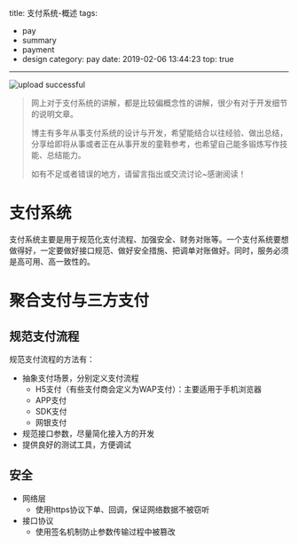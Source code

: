 title: 支付系统-概述
tags:
  - pay
  - summary
  - payment
  - design
category: pay
date: 2019-02-06 13:44:23
top: true
---

![upload successful](/images/pasted-7.png)
> 网上对于支付系统的讲解，都是比较偏概念性的讲解，很少有对于开发细节的说明文章。
>
> 博主有多年从事支付系统的设计与开发，希望能结合以往经验、做出总结，分享给即将从事或者正在从事开发的童鞋参考，也希望自己能多锻炼写作技能、总结能力。
>
> 如有不足或者错误的地方，请留言指出或交流讨论~感谢阅读！

<!-- more -->

# 支付系统

支付系统主要是用于规范化支付流程、加强安全、财务对账等。一个支付系统要想做得好，一定要做好接口规范、做好安全措施、把调单对账做好。同时，服务必须是高可用、高一致性的。

# 聚合支付与三方支付

## 规范支付流程
规范支付流程的方法有：
- 抽象支付场景，分别定义支付流程
  - H5支付（有些支付商会定义为WAP支付）：主要适用于手机浏览器
  - APP支付
  - SDK支付
  - 网银支付
- 规范接口参数，尽量简化接入方的开发
- 提供良好的测试工具，方便调试

## 安全
- 网络层
  - 使用https协议下单、回调，保证网络数据不被窃听
- 接口协议
  - 使用签名机制防止参数传输过程中被篡改
